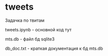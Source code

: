 # tweets
Задачка по твитам

tweets.ipynb - основной код тут

mts.db - файл бд sqlite3

db_doc.txt - краткая документация к бд mts.db
